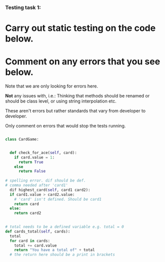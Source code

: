 ### Testing task 1:

# Carry out static testing on the code below.
# Comment on any errors that you see below.

Note that we are only looking for errors here.

**Not** any issues with, i.e.: 
Thinking that methods should be renamed or should be class level, or using string interpolation etc. 

These aren't errors but rather standards that vary from developer to developer. 

Only comment on errors that would stop the tests running.

```python

class CardGame:


  def check_for_ace(self, card):
    if card.value = 1:
      return True
    else
      return False
   
# spelling error. dif should be def.
# comma needed after 'card1'
  dif highest_card(self, card1 card2):
  if card1.value > card2.value:
    # 'card' isn't defined. Should be card1
    return card
  else:
    return card2
  

# total needs to be a defined variable e.g. total = 0
def cards_total(self, cards):
  total
  for card in cards:
    total += card.value
    return "You have a total of" + total
  # the return here should be a print in brackets
```
